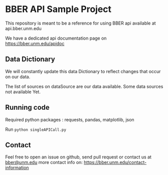 # BBER API Sample Project

This repository is meant to be a reference for using BBER api available at api.bber.unm.edu

We have a dedicated api documentation page on https://bber.unm.edu/apidoc

## Data Dictionary
We will constantly update this data Dictionary to reflect changes that occur on our data. 

The list of sources on dataSource are our data available. Some data sources not available Yet.

## Running code
Required python packages : requests, pandas, matplotlib, json

Run `python singleAPICall.py`

## Contact
Feel free to open an issue on github, send pull request or contact us at bber@unm.edu more contact info on: https://bber.unm.edu/contact-information